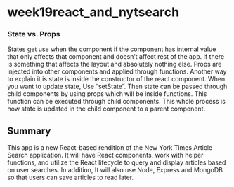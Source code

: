 # week19react_and_nytsearch
### State vs. Props
States get use when the component if the component has internal value that only affects that component and doesn’t affect rest of the app. If there is something that affects the layout and absolutely nothing else. Props are injected into other components and applied through functions. Another way to explain it is state is inside the constructor of the react component. When you want to update state, Use “setState”. Then state can be passed through child components by using props which will be inside functions. This function can be executed through child components. This whole process is how state is updated in the child component to a parent component.

## Summary
This app is a new React-based rendition of the New York Times Article Search application. It will have React components, work with helper functions, and utilize the React lifecycle to query and display articles based on user searches. In addition, It will also use Node, Express and MongoDB so that users can save articles to read later.
